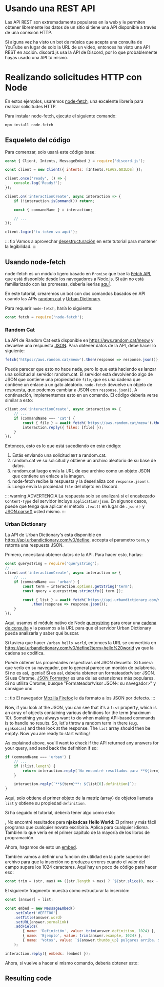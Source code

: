 # Usando una REST API

Las API REST son extremadamente populares en la web y le permiten obtener libremente los datos de un sitio si tiene una API disponible a través de una conexión HTTP.

Si alguna vez ha visto un bot de música que acepta una consulta de YouTube en lugar de solo la URL de un video, entonces ha visto una API REST en acción. discord.js usa la API de Discord, por lo que probablemente hayas usado una API tú mismo.

# Realizando solicitudes HTTP con Node

En estos ejemplos, usaremos [node-fetch](https://www.npmjs.com/package/node-fetch), una excelente librería para realizar solicitudes HTTP.

Para instalar node-fetch, ejecute el siguiente comando:

```bash
npm install node-fetch
```

## Esqueleto del código

Para comenzar, solo usará este código base:

<!-- eslint-disable require-await -->
```js
const { Client, Intents, MessageEmbed } = require('discord.js');

const client = new Client({ intents: [Intents.FLAGS.GUILDS] });

client.once('ready', () => {
	console.log('Ready!');
});

client.on('interactionCreate', async interaction => {
	if (!interaction.isCommand()) return;

	const { commandName } = interaction;

	// ...
});

client.login('tu-token-va-aquí');
```

::: tip
Vamos a aprovechar [desestructuración](/informacion-adicional/sintaxis-ES6.md#desestructuración) en este tutorial para mantener la legibilidad.
:::

## Usando node-fetch

node-fetch es un módulo ligero basado en `Promise` que trae la [Fetch API](https://developer.mozilla.org/es/docs/Web/API/Fetch_API), que está disponible desde los navegadores a Node.js. Si aún no está familiarizado con las promesas, debería leerlas [aquí](/informacion-adicional/async-await.md).

En este tutorial, crearemos un bot con dos comandos basados en API usando las APIs [random.cat](https://aws.random.cat) y [Urban Dictionary](https://www.urbandictionary.com).

Para requerir `node-fetch`, haría lo siguiente:

```js
const fetch = require('node-fetch');
```

### Random Cat

La API de Random Cat está disponible en https://aws.random.cat/meow y devuelve una respuesta [JSON](https://developer.mozilla.org/es/docs/Web/JavaScript/Reference/Global_Objects/JSON). Para obtener datos de la API, debe hacer lo siguiente:

```js
fetch('https://aws.random.cat/meow').then(response => response.json());
```

Puede parecer que esto no hace nada, pero lo que está haciendo es lanzar una solicitud al servidor random.cat. El servidor está devolviendo algo de JSON que contiene una propiedad de `file`, que es una cadena que contiene un enlace a un gato aleatorio. `node-fetch` devuelve un objeto de respuesta, que podemos cambiar a JSON con `response.json()`. A continuación, implementemos esto en un comando. El código debería verse similar a esto:

```js {3-6}
client.on('interactionCreate', async interaction => {
	// ...
	if (commandName === 'cat') {
		const { file } = await fetch('https://aws.random.cat/meow').then(response => response.json());
		interaction.reply({ files: [file] });
	}
});
```

Entonces, esto es lo que está sucediendo en este código:

1. Estás enviando una solicitud `GET` a random.cat.
2. random.cat ve su solicitud y obtiene un archivo aleatorio de su base de datos.
3. random.cat luego envía la URL de ese archivo como un objeto JSON que contiene un enlace a la imagen.
4. node-fetch recibe la respuesta y la deserializa con `response.json()`.
5. Luego envía la propiedad `file` del objeto en Discord.

::: warning ADVERTENCIA
La respuesta solo se analizará si el encabezado `Content-Type` del servidor incluye `application/json`. En algunos casos, puede que tenga que aplicar el método `.text()` en lugar de `.json()` y [JSON.parse()](https://developer.mozilla.org/es/docs/Web/JavaScript/Reference/Global_Objects/JSON/parse) usted mismo.
:::

### Urban Dictionary

La API de Urban Dictionary's esta disponible en https://api.urbandictionary.com/v0/define, accepta el parametro `term`, y retorna una respuesta JSON.

Primero, necesitará obtener datos de la API. Para hacer esto, harías:

```js {1,5-11}
const querystring = require('querystring');
// ...
client.on('interactionCreate', async interaction => {
	// ...
	if (commandName === 'urban') {
		const term = interaction.options.getString('term');
		const query = querystring.stringify({ term });

		const { list } = await fetch(`https://api.urbandictionary.com/v0/define?${query}`)
			.then(response => response.json());
	}
});
```

Aquí, usamos el módulo nativo de Node [querystring](https://nodejs.org/api/querystring.html) para crear una  [cadena de consulta](https://es.wikipedia.org/wiki/Query_string) y la pasamos a la URL para que el servidor Urban Dictionary pueda analizarla y saber qué buscar.

Si tuviera que hacer `/urban hello world`, entonces la URL se convertiría en https://api.urbandictionary.com/v0/define?term=hello%20world ya que la cadena se codifica.

Puede obtener las propiedades respectivas del JSON devuelto. Si tuviera que verlo en su navegador, por lo general parece un montón de palabrería. Si no es así, ¡genial! Si es así, debería obtener un formateador/visor JSON. Si usa Chrome, [JSON Formatter](https://chrome.google.com/webstore/detail/json-formatter/bcjindcccaagfpapjjmafapmmgkkhgoa) es una de las extensiones más populares. Si no utiliza Chrome, busque "Formateador/visor JSON&lt; su navegador&gt;" y consigue uno.

::: tip
El navegador [Mozilla Firefox](https://www.mozilla.org/es-ES/firefox/new/) le da formato a los JSON por defecto.
:::

Now, if you look at the JSON, you can see that it's a `list` property, which is an array of objects containing various definitions for the term (maximum 10). Something you always want to do when making API-based commands is to handle no results. So, let's throw a random term in there (e.g. `njaksdcas`) and then look at the response. The `list` array should then be empty. Now you are ready to start writing!

As explained above, you'll want to check if the API returned any answers for your query, and send back the definition if so:

```js {3-5,7}
if (commandName === 'urban') {
	// ...
	if (!list.length) {
		return interaction.reply(`No encontré resultados para **${term}**.`);
	}

	interaction.reply(`**${term}**: ${list[0].definition}`);
}
```

Aquí, solo obtiene el primer objeto de la matriz (array) de objetos llamada `list` y obtiene su propiedad `definition`.

Si ha seguido el tutorial, debería tener algo como esto:

<DiscordMessages>
	<DiscordMessage profile="bot">
		<template #interactions>
			<DiscordInteraction
				profile="user"
				:command="true"
			>urban</DiscordInteraction>
		</template>
		<DiscordMention :highlight="true" profile="user" />, No encontré resultados para <strong>njaksdcas</strong>
	</DiscordMessage>
	<DiscordMessage profile="bot">
		<template #interactions>
			<DiscordInteraction
				profile="user"
				:command="true"
			>urban</DiscordInteraction>
		</template>
		<strong>Hello World</strong>: El primer y más fácil programa que cualquier novato escribiría. Aplica para cualquier idioma. También lo que vería en el primer capítulo de la mayoría de los libros de programación.
	</DiscordMessage>
</DiscordMessages>

Ahora, hagamos de esto un [embed](/temas-populares/incrustaciones.md).

También vamos a definir una función de utilidad en la parte superior del archivo para que la inserción no produzca errores cuando el valor del campo supere los 1024 caracteres. Aquí hay un poco de código para hacer eso:

```js
const trim = (str, max) => ((str.length > max) ? `${str.slice(0, max - 3)}...` : str);
```

El siguiente fragmento muestra cómo estructurar la inserción:
```js
const [answer] = list;

const embed = new MessageEmbed()
	.setColor('#EFFF00')
	.setTitle(answer.word)
	.setURL(answer.permalink)
	.addFields(
		{ name: 'Definición', value: trim(answer.definition, 1024) },
		{ name: 'Ejemplo', value: trim(answer.example, 1024) },
		{ name: 'Votos', value: `${answer.thumbs_up} pulgares arriba. ${answer.thumbs_down} pulgares abajo.` },
	);

interaction.reply({ embeds: [embed] });
```

Ahora, si vuelve a hacer el mismo comando, debería obtener esto:

<DiscordMessages>
	<DiscordMessage profile="bot">
		<template #interactions>
			<DiscordInteraction
				profile="user"
				:command="true"
			>urban</DiscordInteraction>
		</template>
		<template #embeds>
			<DiscordEmbed border-color="#EFFF00" embed-title="Hola mundo" url="https://www.urbandictionary.com/define.php?term=hello%20world">
				<template #fields>
					<DiscordEmbedFields>
						<DiscordEmbedField field-title="Definición">
							El primer y más fácil programa que cualquier novato escribiría. Aplica para cualquier idioma. También lo que vería en el primer capítulo de la mayoría de los libros de programación.
						</DiscordEmbedField>
						<DiscordEmbedField field-title="Ejemplo">
							Programador novato: ¡Oye, acabo de asistir a mi primera lección de programación antes! <br>
							Veterano en .NET: ¿Oh? ¿Qué puedes hacer? <br>
							Programador novato: Podría hacer que aparezca un cuadro de diálogo que diga "¡Hola mundo!" !!! <br>
							Veterano en .NET: Jaja... ¡hey chicos! miren, un programador de "hola mundo" <br><br>
							Console.WriteLine("Hola mundo")
						</DiscordEmbedField>
						<DiscordEmbedField field-title="Votos">
							122 pulgares arriba. <br>
							42 pulgares abajo.
						</DiscordEmbedField>
					</DiscordEmbedFields>
				</template>
			</DiscordEmbed>
		</template>
	</DiscordMessage>
</DiscordMessages>

## Resulting code

<ResultingCode />
